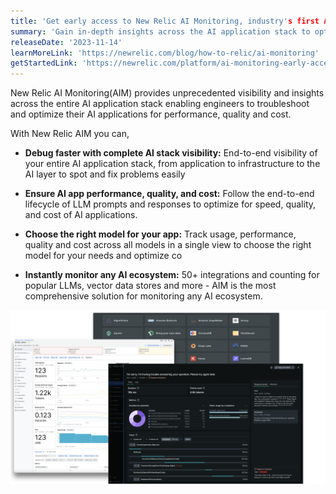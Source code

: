 ```yaml
---
title: 'Get early access to New Relic AI Monitoring, industry's first APM for AI'
summary: 'Gain in-depth insights across the AI application stack to optimize for performance, quality and cost'
releaseDate: '2023-11-14'
learnMoreLink: 'https://newrelic.com/blog/how-to-relic/ai-monitoring'
getStartedLink: 'https://newrelic.com/platform/ai-monitoring-early-access'
---
```


New Relic AI Monitoring(AIM) provides unprecedented visibility and insights across the entire AI application stack enabling engineers to troubleshoot and optimize their AI applications for performance, quality and cost. 

With New Relic AIM you can,

* **Debug faster with complete AI stack visibility:** End-to-end visibility of your entire AI application stack, from application to infrastructure to the AI layer to spot and fix problems easily

* **Ensure AI app performance, quality, and cost:** Follow the end-to-end lifecycle of LLM prompts and responses to optimize for speed, quality, and cost of AI applications.

* **Choose the right model for your app:** Track usage, performance, quality and cost across all models in a single view to choose the right model for your needs and optimize co

* **Instantly monitor any AI ecosystem:** 50+ integrations and counting for popular LLMs, vector data stores and more - AIM is the most comprehensive solution for monitoring any AI ecosystem.

![AIM image](./images/aim-whats-new.png "A screenshot showing AIM response view and tracing")





